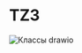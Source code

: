 # TZ3
![Классы drawio](https://github.com/Keb4boy/TZ3/assets/114433633/c5b45cb9-866d-4c41-b500-4946384a31a5)
